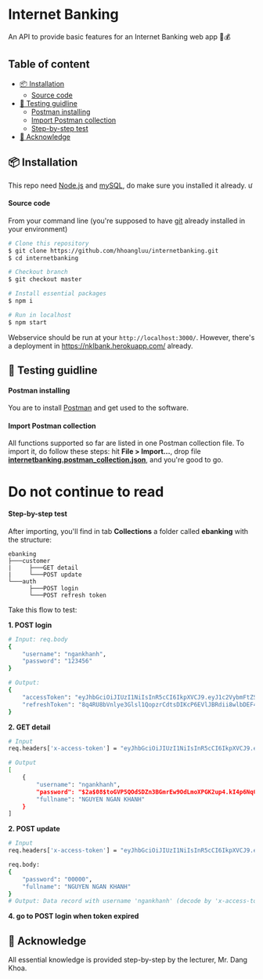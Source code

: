 # Internet Banking
An API to provide basic features for an Internet Banking web app 💸💰

## Table of content
  - [📦 Installation](#---installation)
      - [Source code](#source-code)
  - [🧪 Testing guidline](#---testing-guidline)
      - [Postman installing](#postman-installing)
      - [Import Postman collection](#import-postman-collection)
      - [Step-by-step test](#step-by-step-test)
  - [🙏 Acknowledge](#---acknowledge)

## 📦 Installation
This repo need [Node.js](https://nodejs.org/en/) and [mySQL](https://www.mysql.com/), do make sure you installed it already.
ư

#### Source code
From your command line (you're supposed to have [git](https://git-scm.com/) already installed in your environment)
```bash
# Clone this repository
$ git clone https://github.com/hhoangluu/internetbanking.git
$ cd internetbanking

# Checkout branch
$ git checkout master

# Install essential packages
$ npm i

# Run in localhost
$ npm start
```
Webservice should be run at your `http://localhost:3000/`. However, there's a deployment in https://nklbank.herokuapp.com/ already.


## 🧪 Testing guidline

#### Postman installing
You are to install [Postman](https://www.postman.com/) and get used to the software.

#### Import Postman collection
All functions supported so far are listed in one Postman collection file. To import it, do follow these steps: hit **File > Import...**, drop file [**internetbanking.postman_collection.json**](https://github.com/hhoangluu/internetbanking/blob/master/internetbanking.postman_collection.json), and you're good to go.


# Do not continue to read
#### Step-by-step test
After importing, you'll find in tab **Collections** a folder called **ebanking** with the structure:
```
ebanking
├───customer
|     ├───GET detail
|     └───POST update
└───auth
      ├───POST login
      └───POST refresh token
```

Take this flow to test:

**1. POST login**
```bash
# Input: req.body
{
    "username": "ngankhanh",
    "password": "123456"
}

# Output:
{
    "accessToken": "eyJhbGciOiJIUzI1NiIsInR5cCI6IkpXVCJ9.eyJ1c2VybmFtZSI6Im5nYW5raGFuaCIsImlhdCI6MTU4OTIxMjczOSwiZXhwIjoxNTg5MjEzMzM5fQ._FQrFUtfZU-1oRfFx6UoMH9EqIaQiFgRzkAxlYNigVg",
    "refreshToken": "8q4RU8bVnlye3Glsl1QopzrCdtsDIKcP6EVlJBRdii8wlbDEF4KFPKMj7ho2CVbAOUeTYkANWBvnI52g"
}
```
**2. GET detail**
```bash
# Input
req.headers['x-access-token'] = "eyJhbGciOiJIUzI1NiIsInR5cCI6IkpXVCJ9.eyJ1c2VybmFtZSI6Im5nYW5raGFuaCIsImlhdCI6MTU4OTIxMjczOSwiZXhwIjoxNTg5MjEzMzM5fQ._FQrFUtfZU-1oRfFx6UoMH9EqIaQiFgRzkAxlYNigVg"

# Output
[
    {
        "username": "ngankhanh",
        "password": "$2a$08$toGVP5QOdSDZn3BGmrEw9OdLmoXPGK2up4.kI4p6Nq0PNbk6rKDSK",
        "fullname": "NGUYEN NGAN KHANH"
    }
]
```
**2. POST update**
```bash
# Input
req.headers['x-access-token'] = "eyJhbGciOiJIUzI1NiIsInR5cCI6IkpXVCJ9.eyJ1c2VybmFtZSI6Im5nYW5raGFuaCIsImlhdCI6MTU4OTIxMjczOSwiZXhwIjoxNTg5MjEzMzM5fQ._FQrFUtfZU-1oRfFx6UoMH9EqIaQiFgRzkAxlYNigVg"

req.body:
{
	"password": "00000",
	"fullname": "NGUYEN NGAN KHANH"
}
# Output: Data record with username 'ngankhanh' (decode by 'x-access-token') have altered
```
**4. go to POST login when token expired**


## 🙏 Acknowledge
All essential knowledge is provided step-by-step by the lecturer, Mr. Dang Khoa.
